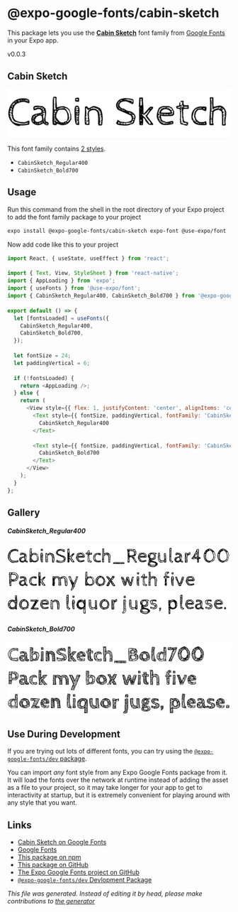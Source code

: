 # @expo-google-fonts/cabin-sketch

This package lets you use the [**Cabin Sketch**](https://fonts.google.com/specimen/Cabin+Sketch) font family from [Google Fonts](https://fonts.google.com/) in your Expo app.

v0.0.3

## Cabin Sketch

![Cabin Sketch](./font-family.png)

This font family contains [2 styles](#gallery).

- `CabinSketch_Regular400`
- `CabinSketch_Bold700`

## Usage

Run this command from the shell in the root directory of your Expo project to add the font family package to your project
```sh
expo install @expo-google-fonts/cabin-sketch expo-font @use-expo/font
```

Now add code like this to your project
```js
import React, { useState, useEffect } from 'react';

import { Text, View, StyleSheet } from 'react-native';
import { AppLoading } from 'expo';
import { useFonts } from '@use-expo/font';
import { CabinSketch_Regular400, CabinSketch_Bold700 } from '@expo-google-fonts/cabin-sketch';

export default () => {
  let [fontsLoaded] = useFonts({
    CabinSketch_Regular400,
    CabinSketch_Bold700,
  });

  let fontSize = 24;
  let paddingVertical = 6;

  if (!fontsLoaded) {
    return <AppLoading />;
  } else {
    return (
      <View style={{ flex: 1, justifyContent: 'center', alignItems: 'center' }}>
        <Text style={{ fontSize, paddingVertical, fontFamily: 'CabinSketch_Regular400' }}>
          CabinSketch_Regular400
        </Text>

        <Text style={{ fontSize, paddingVertical, fontFamily: 'CabinSketch_Bold700' }}>
          CabinSketch_Bold700
        </Text>
      </View>
    );
  }
};

```

## Gallery

##### CabinSketch_Regular400
![CabinSketch_Regular400](./c56ec3d2c6227ce0f5959e906b36dda6fbf2ea830ed4edeb9000ee53197c122e.ttf.png)

##### CabinSketch_Bold700
![CabinSketch_Bold700](./6dab969699fde26ddd2636960d9e77e5178036db4b98b1f3761df0e74e17ca88.ttf.png)


## Use During Development

If you are trying out lots of different fonts, you can try using the [`@expo-google-fonts/dev` package](https://github.com/expo/google-fonts/tree/master/font-packages/dev#readme).

You can import *any* font style from any Expo Google Fonts package from it. It will load the fonts
over the network at runtime instead of adding the asset as a file to your project, so it may take longer
for your app to get to interactivity at startup, but it is extremely convenient
for playing around with any style that you want.

## Links

- [Cabin Sketch on Google Fonts](https://fonts.google.com/specimen/Cabin+Sketch)
- [Google Fonts](https://fonts.google.com/)
- [This package on npm](https://www.npmjs.com/package/@expo-google-fonts/cabin-sketch)
- [This package on GitHub](https://github.com/expo/google-fonts/tree/master/font-packages/cabin-sketch)
- [The Expo Google Fonts project on GitHub](https://github.com/expo/google-fonts)
- [`@expo-google-fonts/dev` Devlopment Package](https://github.com/expo/google-fonts/tree/master/font-packages/dev)


*This file was generated. Instead of editing it by head, please make contributions to [the generator](https://github.com/expo/google-fonts/tree/master/packages/generator)*
